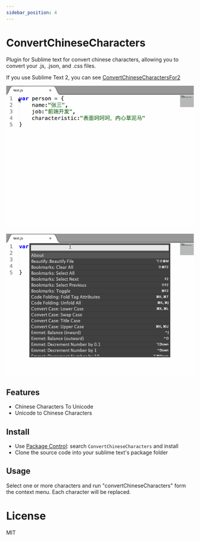 ```yaml
---
sidebar_position: 4
---
```


# ConvertChineseCharacters

Plugin for Sublime text for convert chinese characters, allowing you to convert your .js, .json, and .css files.

If you use Sublime Text 2, you can see <a href="https://github.com/leibnizli/ConvertChineseCharactersFor2">ConvertChineseCharactersFor2</a>

![ConvertChineseCharacters](./img/ConvertChineseCharacters-1.gif)

![ConvertChineseCharacters](./img/ConvertChineseCharacters-2.gif)

## Features

* Chinese Characters To Unicode
* Unicode to Chinese Characters

## Install

* Use <a href="https://packagecontrol.io/installation">Package Control</a>: search `ConvertChineseCharacters` and install
* Clone the source code into your sublime text's package folder


## Usage

Select one or more characters and run "convertChineseCharacters" form the context menu. Each character will be replaced.

# License

MIT


